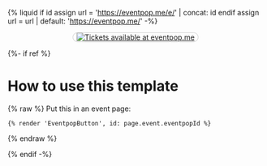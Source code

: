 {% liquid
if id
  assign url = 'https://eventpop.me/e/' | concat: id
endif
assign url = url | default: 'https://eventpop.me/'
-%}

<p style="text-align:center">
<a href="{{ url }}" style="display: inline-block; max-width: min(80vw,360px); border: 1px solid #ccc; border-radius: 1em; box-sizing: border-box; padding: 0 0.5em;"><img style="max-width: 100%; margin: 0" src="https://github.com/creatorsgarten/assets/raw/main/eventpop/en-primary-vertical.svg" alt="Tickets available at eventpop.me" /></a>
</p>

{%- if ref %}

# How to use this template

{% raw %}
Put this in an event page:

```
{% render 'EventpopButton', id: page.event.eventpopId %}
```
{% endraw %}

{% endif -%}